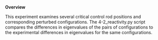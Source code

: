 <b>Overview</b>

This experiment examines several critical control rod positions and corresponding perturbed configurations. The 4-2_reactivity.py script compares the differences in eigenvalues of the pairs of configurations to the experimental differences in eigenvalues for the same configurations.
